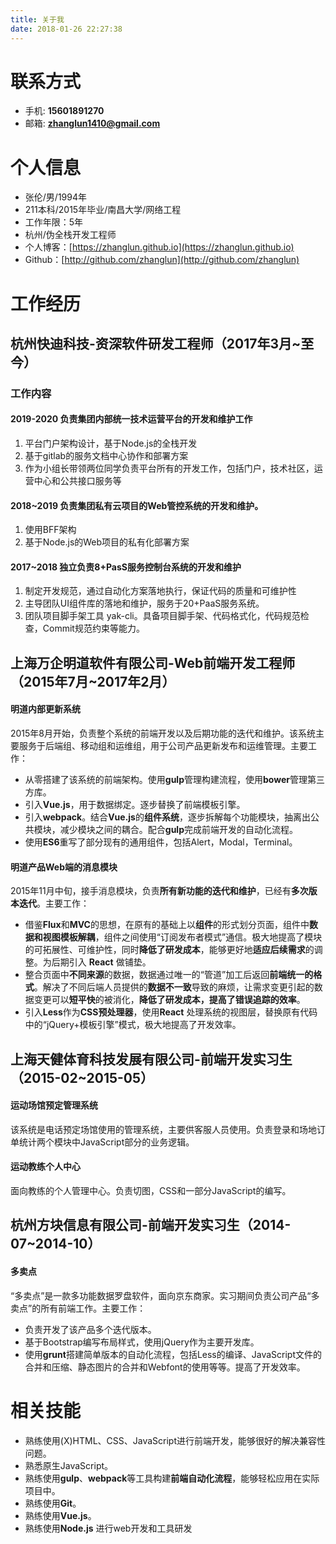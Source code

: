 ```yaml
---
title: 关于我
date: 2018-01-26 22:27:38
---
```


# 联系方式

* 手机: **15601891270**
* 邮箱: **zhanglun1410@gmail.com**

# 个人信息

* 张伦/男/1994年
* 211本科/2015年毕业/南昌大学/网络工程
* 工作年限：5年
* 杭州/伪全栈开发工程师
* 个人博客：[https://zhanglun.github.io](https://zhanglun.github.io)
* Github：[http://github.com/zhanglun](http://github.com/zhanglun)

# 工作经历

## 杭州快迪科技-资深软件研发工程师（2017年3月~至今）

### 工作内容

#### 2019-2020 负责集团内部统一技术运营平台的开发和维护工作

1. 平台门户架构设计，基于Node.js的全栈开发
2. 基于gitlab的服务文档中心协作和部署方案
2. 作为小组长带领两位同学负责平台所有的开发工作，包括门户，技术社区，运营中心和公共接口服务等

#### 2018~2019 负责集团私有云项目的Web管控系统的开发和维护。

1. 使用BFF架构
2. 基于Node.js的Web项目的私有化部署方案

#### 2017~2018 独立负责8+PasS服务控制台系统的开发和维护

1. 制定开发规范，通过自动化方案落地执行，保证代码的质量和可维护性
2. 主导团队UI组件库的落地和维护，服务于20+PaaS服务系统。
3. 团队项目脚手架工具 yak-cli。具备项目脚手架、代码格式化，代码规范检查，Commit规范约束等能力。

## 上海万企明道软件有限公司-Web前端开发工程师（2015年7月~2017年2月）

#### 明道内部更新系统

2015年8月开始，负责整个系统的前端开发以及后期功能的迭代和维护。该系统主要服务于后端组、移动组和运维组，用于公司产品更新发布和运维管理。主要工作：

* 从零搭建了该系统的前端架构。使用**gulp**管理构建流程，使用**bower**管理第三方库。
* 引入**Vue.js**，用于数据绑定。逐步替换了前端模板引擎。
* 引入**webpack**。结合**Vue.js**的**组件系统**，逐步拆解每个功能模块，抽离出公共模块，减少模块之间的耦合。配合**gulp**完成前端开发的自动化流程。
* 使用**ES6**重写了部分现有的通用组件，包括Alert，Modal，Terminal。

#### 明道产品Web端的消息模块

2015年11月中旬，接手消息模块，负责**所有新功能的迭代和维护**，已经有**多次版本迭代**。主要工作：

* 借鉴**Flux**和**MVC**的思想，在原有的基础上以**组件**的形式划分页面，组件中**数据和视图模板解耦**，组件之间使用“订阅发布者模式”通信。极大地提高了模块的可拓展性、可维护性，同时**降低了研发成本**，能够更好地**适应后续需求**的调整。为后期引入 **React** 做铺垫。
* 整合页面中**不同来源**的数据，数据通过唯一的“管道”加工后返回**前端统一的格式**。解决了不同后端人员提供的**数据不一致**导致的麻烦，让需求变更引起的数据变更可以**短平快**的被消化，**降低了研发成本，提高了错误追踪的效率**。
* 引入**Less**作为**CSS预处理器**，使用**React** 处理系统的视图层，替换原有代码中的“jQuery+模板引擎”模式，极大地提高了开发效率。

## 上海天健体育科技发展有限公司-前端开发实习生（2015-02~2015-05）

#### 运动场馆预定管理系统

该系统是电话预定场馆使用的管理系统，主要供客服人员使用。负责登录和场地订单统计两个模块中JavaScript部分的业务逻辑。

#### 运动教练个人中心

面向教练的个人管理中心。负责切图，CSS和一部分JavaScript的编写。


## 杭州方块信息有限公司-前端开发实习生（2014-07~2014-10）

#### 多卖点

“多卖点”是一款多功能数据罗盘软件，面向京东商家。实习期间负责公司产品“多卖点”的所有前端工作。主要工作：

* 负责开发了该产品多个迭代版本。
* 基于Bootstrap编写布局样式，使用jQuery作为主要开发库。
* 使用**grunt**搭建简单版本的自动化流程，包括Less的编译、JavaScript文件的合并和压缩、静态图片的合并和Webfont的使用等等。提高了开发效率。

# 相关技能

* 熟练使用(X)HTML、CSS、JavaScript进行前端开发，能够很好的解决兼容性问题。
* 熟悉原生JavaScript。
* 熟练使用**gulp**、**webpack**等工具构建**前端自动化流程**，能够轻松应用在实际项目中。
* 熟练使用**Git**。
* 熟练使用**Vue.js**。
* 熟练使用**Node.js** 进行web开发和工具研发

